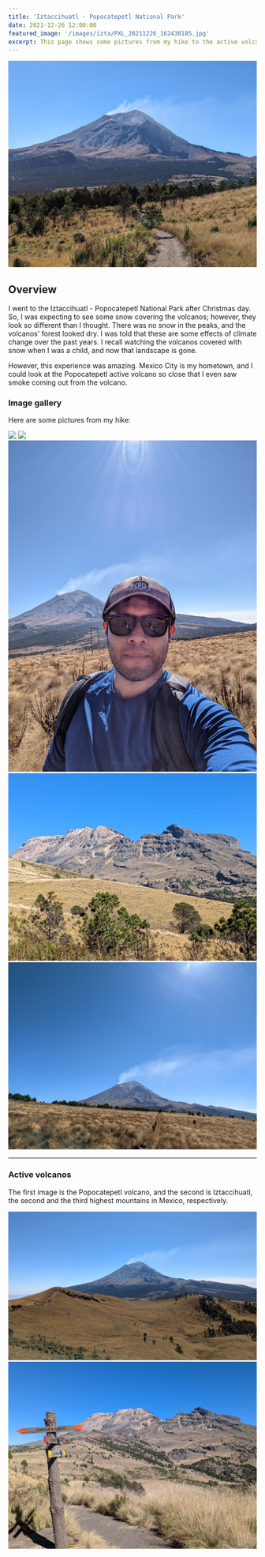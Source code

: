 ```yaml
---
title: 'Iztaccihuatl - Popocatepetl National Park'
date: 2021-12-26 12:00:00
featured_image: '/images/izta/PXL_20211226_162430185.jpg'
excerpt: This page shows some pictures from my hike to the active volcanos outside Mexico City.
---
```


![](/images/izta/PXL_20211226_162430185.jpg)

## Overview

I went to the Iztaccihuatl - Popocatepetl National Park after Christmas day. So, I was expecting to see some snow covering the volcanos; however, they look so different than I thought. There was no snow in the peaks, and the volcanos' forest looked dry. I was told that these are some effects of climate change over the past years. I recall watching the volcanos covered with snow when I was a child, and now that landscape is gone. 

However, this experience was amazing. Mexico City is my hometown, and I could look at the Popocatepetl active volcano so close that I even saw smoke coming out from the volcano.

### Image gallery

Here are some pictures from my hike:

<div class="gallery" data-columns="2">
	<img src="/images/izta/PXL_20211226_160301803.jpg">
	<img src="/images/izta/PXL_20211226_162607664.jpg">
	<img src="/images/izta/PXL_20211226_184526726.jpg">
	<img src="/images/izta/PXL_20211226_161757359.jpg">
	<img src="/images/izta/PXL_20211226_190010698.jpg">
</div>

---

### Active volcanos

The first image is the Popocatepetl volcano, and the second is Iztaccihuatl, the second and the third highest mountains in Mexico, respectively.   

<div class="gallery" data-columns="1">
	<img src="/images/izta/PXL_20211226_181027700.jpg">
	<img src="/images/izta/PXL_20211226_171317669.jpg">
</div>
